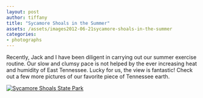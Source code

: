 ```yaml
---
layout: post
author: tiffany
title: "Sycamore Shoals in the Summer"
assets: /assets/images2012-06-21sycamore-shoals-in-the-summer
categories: 
- photographs
---
```


Recently, Jack and I have been diligent in carrying out our summer exercise routine. Our slow and clumsy pace is not helped by the ever increasing heat and humidity of East Tennessee. Lucky for us, the view is fantastic! Check out a few more pictures of our favorite piece of Tennessee earth.

[![Sycamore Shoals State Park](jekyll_uploads/2011/06/sycamoreshoals-4-575x382.jpg "sycamoreshoals (4)")](http://www.sweetpeonies.com/farm-photos/sycamoreshoals-4/)